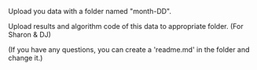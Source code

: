 Upload you data with a folder named "month-DD". 

Upload results and algorithm code of this data to appropriate folder. (For Sharon & DJ)

(If you have any questions, you can create a 'readme.md' in the folder and change it.)
